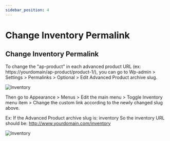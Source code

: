 ```yaml
---
sidebar_position: 4
---
```

# Change Inventory Permalink

## Change Inventory Permalink

To change the "ap-product" in each advanced product URL (ex: https://yourdomain/ap-product/product-1/), you can go to Wp-admin > Settings > Permalinks > Optional > Edit Advanced Product archive slug.

![Inventory](./img/url-setting.avif)

Then go to Appearance > Menus > Edit the main menu > Toggle Inventory menu item > Change the custom link according to the newly changed slug above. 

Ex: If the Advanced Product archive slug is: inventory
So the inventory URL should be: http://www.yourdomain.com/inventory

![Inventory](./img/url-menu.avif)